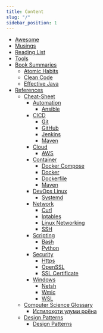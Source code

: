 ```yaml
---
title: Content
slug: "/"
sidebar_position: 1
---
```


<!---
<div class="contentTableContainer">

|     | Title                                                 | Date Last Updated |
| --- | ----------------------------------------------------- | ----------------- |
| 1   | [Item One](#)                                         | Month Day, Year   |
| 2   | [Item Two](#)                                         | Month Day, Year   |

</div>
-->

- [Awesome](docs/awesome)
- [Musings](docs/musings)
- [Reading List](docs/reading-list)
- [Tools](docs/tools)
- [Book Summaries](docs/category/book-summaries)
    - [Atomic Habits](docs/book-summaries/atomic-habits)
    - [Clean Code](docs/book-summaries/clean-code)
    - [Effective Java](docs/book-summaries/effective-java)
- [References](docs/category/references)
    - [Cheat-Sheet](docs/category/cheat-sheet)
        - [Automation](docs/category/automation)
            - [Ansible](docs/references/cheat-sheet/automation/ansible-cheatsheet)
        - [CICD](docs/category/cicd)
            - [Git](docs/references/cheat-sheet/cicd/git)
            - [GitHub](docs/references/cheat-sheet/cicd/github)
            - [Jenkins](docs/references/cheat-sheet/cicd/jenkins)
            - [Maven](docs/references/cheat-sheet/cicd/maven)
        - [Cloud](docs/category/cloud)
            - [AWS](docs/references/cheat-sheet/cloud/aws)
        - [Container](docs/category/container)
            - [Docker Compose](docs/references/cheat-sheet/container/docker-compose)
            - [Docker](docs/references/cheat-sheet/container/docker)
            - [Dockerfile](docs/references/cheat-sheet/container/dockerfile)
            - [Maven](docs/references/cheat-sheet/container/maven)
        - [DevOps Linux](docs/category/devops-linux)
            - [Systemd](docs/references/cheat-sheet/devops-linux/systemd)
        - [Network](docs/category/network)
            - [Curl](docs/references/cheat-sheet/network/curl)
            - [Iptables](docs/references/cheat-sheet/network/iptables)
            - [Linux Networking](docs/references/cheat-sheet/network/linux-networking)
            - [SSH](docs/references/cheat-sheet/network/ssh)
        - [Scripting](docs/category/scripting)
            - [Bash](docs/references/cheat-sheet/scripting/bash)
            - [Python](docs/references/cheat-sheet/scripting/python)
        - [Security](docs/category/security)
            - [Https](docs/references/cheat-sheet/security/https)
            - [OpenSSL](docs/references/cheat-sheet/security/openssl)
            - [SSL Certificate](docs/references/cheat-sheet/security/ssl-certificate)
        - [Windows](docs/category/windows)
            - [Netsh](docs/references/cheat-sheet/windows/netsh)
            - [Wmic](docs/references/cheat-sheet/windows/wmic)
            - [WSL](docs/references/cheat-sheet/windows/wsl)
    - [Computer Science Glossary](docs/category/computer-science-glossary)
        - [Истилоҳоти улуми роёна](docs/references/computer-science-glossary/computer-science-glossary-tj)
    - [Design Patterns](docs/category/design-patterns)
        - [Design Patterns](docs/references/design-patterns/design-patterns)
